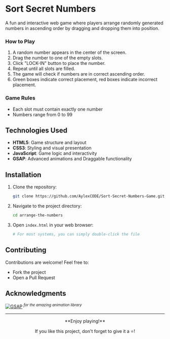 # Sort Secret Numbers
A fun and interactive web game where players arrange randomly generated numbers in ascending order by dragging and dropping them into position.


### How to Play
1. A random number appears in the center of the screen.
2. Drag the number to one of the empty slots.
3. Click "LOCK-IN" button to place the number.
4. Repeat until all slots are filled.
5. The game will check if numbers are in correct ascending order.
6. Green boxes indicate correct placement, red boxes indicate incorrect placement.


### Game Rules
- Each slot must contain exactly one number
- Numbers range from 0 to 99


## Technologies Used
- **HTML5**: Game structure and layout
- **CSS3**: Styling and visual presentation
- **JavaScript**: Game logic and interactivity
- **GSAP**: Advanced animations and Draggable functionality


## Installation
1. Clone the repository:
    ```sh
    git clone https://github.com/AylexCODE/Sort-Secret-Numbers-Game.git
    ```
2. Navigate to the project directory:
    ```sh
    cd arrange-the-numbers
    ```
3. Open `index.html` in your web browser:
    ```bash
    # For most systems, you can simply double-click the file
    ```
    

## Contributing
Contributions are welcome! Feel free to:
- Fork the project
- Open a Pull Request


## Acknowledgments
[![GSAP](https://img.shields.io/badge/GSAP-88CE02?style=flat&logo=greensock&logoColor=white)](https://gsap.com/)
<sup>*for the amazing animation library*</sup>

---

<div align="center">
**Enjoy playing!**

If you like this project, don't forget to give it a ⭐!
</div>
